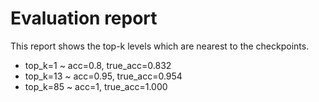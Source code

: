 # Evaluation report
This report shows the top-k levels which are nearest to the checkpoints.
+ top_k=1 ~ acc=0.8, true_acc=0.832
+ top_k=13 ~ acc=0.95, true_acc=0.954
+ top_k=85 ~ acc=1, true_acc=1.000
